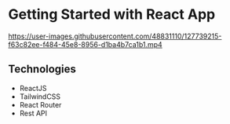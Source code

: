 # Getting Started with React App

https://user-images.githubusercontent.com/48831110/127739215-f63c82ee-f484-45e8-8956-d1ba4b7ca1b1.mp4

## Technologies

- ReactJS
- TailwindCSS
- React Router
- Rest API

 
